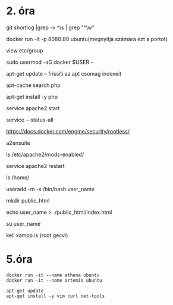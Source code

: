 # 2. óra

git shortlog |grep -v ^\s | grep "^\w"

docker run -it -p 8080:80 ubuntu(megnyitja számára ezt a portot)

view etc/group

sudo usermod -aG docker $USER - 

apt-get update – frissíti az apt csomag indexeit

apt-cache search php

apt-get install -y php

service apache2 start

service --status-all

https://docs.docker.com/engine/security/rootless/

a2ensuite 

ls /etc/apache2/mods-enabled/

service apache2 restart

ls /home/

useradd -m -s /bin/bash user_name

mkdir public_html

echo user_name > ./public_html/index.html

su user_name

kell xampp is (root gecvi)

# 5.óra

```console
docker run -it --name athena ubuntu
docker run -it --name artemis ubuntu

apt-get update
apt-get install -y vim curl net-tools
```
